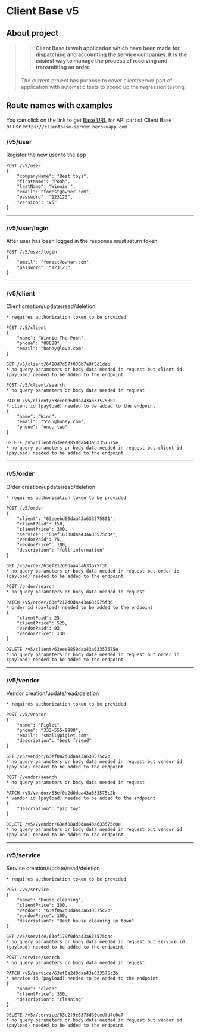 # Client Base v5

## About project

>> #### **Client Base** is web application which have been made for dispatching and accounting the service companies. It is the easiest way to manage the process of receiving and transmitting an order.
>
> The current project has purpose to cover client/server part of application with automatic tests to speed up the regression testing.




## Route names with examples

You can click on the link to get [Base URL](https://clientbase-server.herokuapp.com) for API part of Client Base  
or use `https://clientbase-server.herokuapp.com`


### /v5/user
Register the new user to the app

```
POST /v5/user
{
    "companyName": "Best toys",
    "firstName": "Pooh",
    "lastName": "Winnie ",
    "email": "forest@owner.com",
    "password": "123123",
    "version": "v5"
}
```
---

### /v5/user/login
After user has been logged in the response must return token
```
POST /v5/user/login
{
    "email": "forest@owner.com",
    "password": "123123"
}
```
---

### /v5/client
Client creation/update/read/deletion
```
* requires authorization token to be provided

POST /v5/client
{
    "name": "Winnie The Pooh",
    "phone": "88888",
    "email": "honey@love.com"
}

GET /v5/client/6428d7d57f030b7a9f5d1deb
* no query parameters or body data needed in request but client id (payload) needed to be added to the endpoint

POST /v5/client/search 
* no query parameters or body data needed in request

PATCH /v5/client/63eeebd60daa43a633575801
* client id (payload) needed to be added to the endpoint
{
    "name": "Winn",
    "email": "5555@honey.com",
    "phone": "one, two"
}

DELETE /v5/client/63eee8850daa43a63357575e
* no query parameters or body data needed in request but client id (payload) needed to be added to the endpoint
```
---

### /v5/order
Order creation/update/read/deletion
```
* requires authorization token to be provided

POST /v5/order
{
    "client": "63eeebd60daa43a633575801",
    "clientPaid": 150,
    "clientPrice": 300,
    "service": "63ef16330daa43a633575d3e",
    "vendorPaid": 75,
    "vendorPrice": 100,
    "description": "full information"
}

GET /v5/order/63ef212d0daa43a633575f36
* no query parameters or body data needed in request but order id (payload) needed to be added to the endpoint

POST /order/search
* no query parameters or body data needed in request

PATCH /v5/order/63ef212d0daa43a633575f36
* order id (payload) needed to be added to the endpoint
{
    "clientPaid": 25,
    "clientPrice": 525,
    "vendorPaid": 93,
    "vendorPrice": 130
}

DELETE /v5/client/63eee8850daa43a63357575e
* no query parameters or body data needed in request but order id (payload) needed to be added to the endpoint
```
---

### /v5/vendor
Vendor creation/update/read/deletion
```
* requires authorization token to be provided

POST /v5/vendor
{
    "name": "Piglet",
    "phone": "333-555-9988",
    "email": "small@piglet.com",
    "description": "best friend"
}

GET /v5/vendor/63ef0a2d0daa43a633575c2b
* no query parameters or body data needed in request but vendor id (payload) needed to be added to the endpoint

POST /vendor/search
* no query parameters or body data needed in request

PATCH /v5/vendor/63ef0a2d0daa43a633575c2b
* vendor id (payload) needed to be added to the endpoint
{
    "description": "pig toy"
}

DELETE /v5//vendor/63ef08ad0daa43a633575c0e
* no query parameters or body data needed in request but vendor id (payload) needed to be added to the endpoint
```
---

### /v5/service
Service creation/update/read/deletion
```
* requires authorization token to be provided

POST /v5/service
{
    "name": "House cleaning",
    "clientPrice": 300,
    "vendor": "63ef0a2d0daa43a633575c2b",
    "vendorPrice": 100,
    "description": "Best house cleaning in town"
}

GET /v5/service/63ef179f0daa43a633575dad
* no query parameters or body data needed in request but service id (payload) needed to be added to the endpoint

POST /service/search
* no query parameters or body data needed in request

PATCH /v5/service/63ef0a2d0daa43a633575c2b
* service id (payload) needed to be added to the endpoint
{
    "name": "clean",
    "clientPrice": 350,
    "description": "cleaning" 
}

DELETE /v5//service/63e2f9e6373d30cedfd4c6c7
* no query parameters or body data needed in request but vendor id (payload) needed to be added to the endpoint
```